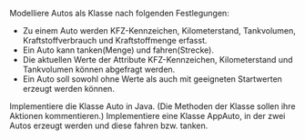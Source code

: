 Modelliere Autos als Klasse nach folgenden Festlegungen:
- Zu einem Auto werden KFZ-Kennzeichen, Kilometerstand, Tankvolumen, Kraftstoffverbrauch und Kraftstoffmenge erfasst.
- Ein Auto kann tanken(Menge) und fahren(Strecke).
- Die aktuellen Werte der Attribute KFZ-Kennzeichen, Kilometerstand und Tankvolumen können abgefragt werden.
- Ein Auto soll sowohl ohne Werte als auch mit geeigneten Startwerten erzeugt werden können.

Implementiere die Klasse Auto in Java. (Die Methoden der Klasse sollen ihre Aktionen kommentieren.)
Implementiere eine Klasse AppAuto, in der zwei Autos erzeugt werden und diese fahren bzw. tanken.
